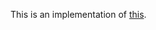 This is an implementation of [this](https://elixir-lang.org/getting-started/modules-and-functions.html).

